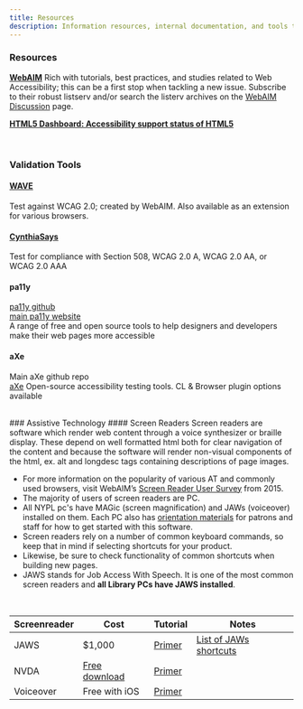 ```yaml
---
title: Resources
description: Information resources, internal documentation, and tools to support universal design.
---
```


### Resources  
**[WebAIM](http://webaim.org/)**
Rich with tutorials, best practices, and studies related to Web Accessibility; this can be a first stop when tackling a new issue. Subscribe to their robust listserv and/or search the listerv archives on the [WebAIM Discussion](http://webaim.org/discussion/) page.  

**[HTML5 Dashboard: Accessibility support status of HTML5](http://www.html5accessibility.com/)**


<br>

### Validation Tools  
#### [WAVE](http://wave.webaim.org/)
Test against WCAG 2.0; created by WebAIM. Also available as an extension for various browsers.  

#### [CynthiaSays](http://cynthiasays.com/)
Test for compliance with Section 508, WCAG 2.0 A, WCAG 2.0 AA, or WCAG 2.0 AAA  

#### pa11y
[pa11y github](https://github.com/pa11y)<br>
[main pa11y website](http://pa11y.org/)<br>
A range of free and open source tools to help designers and developers make their web pages more accessible

#### aXe
Main aXe github repo<br>
[aXe](https://github.com/dequelabs)
Open-source accessibility testing tools. CL & Browser plugin options available



<br>
### Assistive Technology  
#### Screen Readers  
Screen readers are software which render web content through a voice synthesizer or braille display. These depend on well formatted html both for clear navigation of the content and because the software will render non-visual components of the html, ex. alt and longdesc tags containing descriptions of page images.

* For more information on the popularity of various AT and commonly used browsers, visit WebAIM’s [Screen Reader User Survey](http://webaim.org/projects/screenreadersurvey6/) from 2015.
* The majority of users of screen readers are PC.
* All NYPL pc's have MAGic (screen magnification) and JAWs (voiceover) installed on them. Each PC also has [orientation materials](https://docs.google.com/document/d/1nWjt7NakMjhuc8yWblkuxIZJ4RxPlJ0WV5JzSPmttB8/edit?ts=582a2490) for patrons and staff for how to get started with this software.
* Screen readers rely on a number of common keyboard commands, so keep that in mind if selecting shortcuts for your product.
* Likewise, be sure to check functionality of common shortcuts when building new pages.
* JAWS stands for Job Access With Speech. It is one of the most common screen readers and **all Library PCs have JAWS installed**.
<br>
<table class="nypl-basic-table">
  <thead>
    <tr>
      <th>Screenreader</th>
      <th>Cost</th>
      <th>Tutorial</th>
      <th>Notes</th>
    </tr>
  </thead>
  <tbody>
    <tr>
      <td>JAWS</td>
      <td>$1,000</td>
      <td><a href="http://webaim.org/articles/jaws/">Primer</a></td>
      <td><a href="http://doccenter.freedomscientific.com/doccenter/archives/training/JAWSKeystrokes.htm">List of JAWs shortcuts</a></td>
    </tr>
    <tr>
      <td>NVDA</td>
      <td><a href="http://www.nvaccess.org/">Free download</a></td>
      <td><a href="http://webaim.org/articles/nvda/">Primer</a></td>
      <td> </td>
    </tr>
    <tr>
      <td>Voiceover</td>
      <td>Free with iOS</td>
      <td><a href="http://webaim.org/articles/voiceover/">Primer</a></td>
      <td> </td>
    </tr>
  </tbody>
</table>
